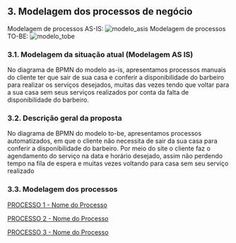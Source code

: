 ## 3. Modelagem dos processos de negócio

Modelagem de processos AS-IS:
![modelo_asis](https://github.com/ICEI-PUC-Minas-PSG-ADS-TI/psg-ads-2024-1-p2-tiapn-7358-1-01-Afiados-Estilosos/assets/128488342/e6b65200-5326-44cc-9fd5-27d7b5df0bd0)
Modelagem de processos TO-BE:
![modelo_tobe](https://github.com/ICEI-PUC-Minas-PSG-ADS-TI/psg-ads-2024-1-p2-tiapn-7358-1-01-Afiados-Estilosos/assets/128488342/d8522410-4598-460b-9f65-ec7f32fc3ccb)

### 3.1. Modelagem da situação atual (Modelagem AS IS)

No diagrama de BPMN do modelo as-is, apresentamos processos manuais do cliente ter que sair de sua
casa e conferir a disponibilidade do barbeiro para realizar os serviços desejados, muitas das
vezes tendo que voltar para a sua casa sem seus serviços realizados por conta da falta de
disponibilidade do barbeiro.

### 3.2. Descrição geral da proposta

No diagrama de BPMN do modelo to-be, apresentamos processos automatizados, em que o cliente não
necessita de sair da sua casa para conferir a disponibilidade do barbeiro. Por meio do site o
cliente faz o agendamento do serviço na data e horário desejado, assim não perdendo
tempo na fila de espera e muitas vezes voltando para casa sem seu serviço realizado

### 3.3. Modelagem dos processos

[PROCESSO 1 - Nome do Processo](./processos/processo-1-nome-do-processo.md "Detalhamento do Processo 1.")

[PROCESSO 2 - Nome do Processo](./processos/processo-2-nome-do-processo.md "Detalhamento do Processo 2.")

[PROCESSO 3 - Nome do Processo](./processos/processo-3-nome-do-processo.md "Detalhamento do Processo 3.")

